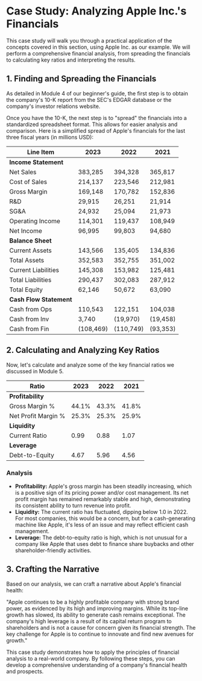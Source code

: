 # Case Study: Analyzing Apple Inc.'s Financials

This case study will walk you through a practical application of the concepts covered in this section, using Apple Inc. as our example. We will perform a comprehensive financial analysis, from spreading the financials to calculating key ratios and interpreting the results.

## 1. Finding and Spreading the Financials

As detailed in Module 4 of our beginner's guide, the first step is to obtain the company's 10-K report from the SEC's EDGAR database or the company's investor relations website.

Once you have the 10-K, the next step is to "spread" the financials into a standardized spreadsheet format. This allows for easier analysis and comparison. Here is a simplified spread of Apple's financials for the last three fiscal years (in millions USD):

| Line Item | 2023 | 2022 | 2021 |
|---|---|---|---|
| **Income Statement** | | | |
| Net Sales | 383,285 | 394,328 | 365,817 |
| Cost of Sales | 214,137 | 223,546 | 212,981 |
| Gross Margin | 169,148 | 170,782 | 152,836 |
| R&D | 29,915 | 26,251 | 21,914 |
| SG&A | 24,932 | 25,094 | 21,973 |
| Operating Income | 114,301 | 119,437 | 108,949 |
| Net Income | 96,995 | 99,803 | 94,680 |
| **Balance Sheet** | | | |
| Current Assets | 143,566 | 135,405 | 134,836 |
| Total Assets | 352,583 | 352,755 | 351,002 |
| Current Liabilities | 145,308 | 153,982 | 125,481 |
| Total Liabilities | 290,437 | 302,083 | 287,912 |
| Total Equity | 62,146 | 50,672 | 63,090 |
| **Cash Flow Statement** | | | |
| Cash from Ops | 110,543 | 122,151 | 104,038 |
| Cash from Inv | 3,740 | (19,970) | (19,458) |
| Cash from Fin | (108,469) | (110,749) | (93,353) |

## 2. Calculating and Analyzing Key Ratios

Now, let's calculate and analyze some of the key financial ratios we discussed in Module 5.

| Ratio | 2023 | 2022 | 2021 |
|---|---|---|---|
| **Profitability** | | | |
| Gross Margin % | 44.1% | 43.3% | 41.8% |
| Net Profit Margin % | 25.3% | 25.3% | 25.9% |
| **Liquidity** | | | |
| Current Ratio | 0.99 | 0.88 | 1.07 |
| **Leverage** | | | |
| Debt-to-Equity | 4.67 | 5.96 | 4.56 |

### Analysis

*   **Profitability:** Apple's gross margin has been steadily increasing, which is a positive sign of its pricing power and/or cost management. Its net profit margin has remained remarkably stable and high, demonstrating its consistent ability to turn revenue into profit.
*   **Liquidity:** The current ratio has fluctuated, dipping below 1.0 in 2022. For most companies, this would be a concern, but for a cash-generating machine like Apple, it's less of an issue and may reflect efficient cash management.
*   **Leverage:** The debt-to-equity ratio is high, which is not unusual for a company like Apple that uses debt to finance share buybacks and other shareholder-friendly activities.

## 3. Crafting the Narrative

Based on our analysis, we can craft a narrative about Apple's financial health:

"Apple continues to be a highly profitable company with strong brand power, as evidenced by its high and improving margins. While its top-line growth has slowed, its ability to generate cash remains exceptional. The company's high leverage is a result of its capital return program to shareholders and is not a cause for concern given its financial strength. The key challenge for Apple is to continue to innovate and find new avenues for growth."

This case study demonstrates how to apply the principles of financial analysis to a real-world company. By following these steps, you can develop a comprehensive understanding of a company's financial health and prospects.
